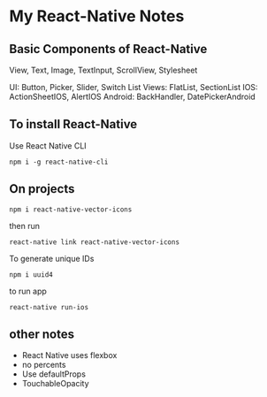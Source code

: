 # My React-Native Notes

## Basic Components of React-Native
View, Text, Image, TextInput, ScrollView, Stylesheet

UI: Button, Picker, Slider, Switch
List Views: FlatList, SectionList
IOS: ActionSheetIOS, AlertIOS
Android: BackHandler, DatePickerAndroid

## To install React-Native
Use React Native CLI
```
npm i -g react-native-cli
```

## On projects
```
npm i react-native-vector-icons
```
then run
```
react-native link react-native-vector-icons
```

To generate unique IDs
```
npm i uuid4
```

to run app
```
react-native run-ios
```

## other notes
* React Native uses flexbox
* no percents
* Use defaultProps
* TouchableOpacity
